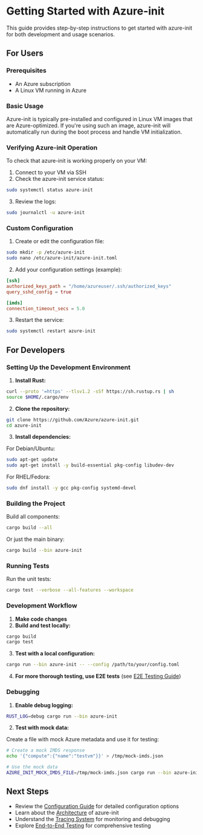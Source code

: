 # Getting Started with Azure-init

This guide provides step-by-step instructions to get started with azure-init for both development and usage scenarios.

## For Users

### Prerequisites

- An Azure subscription
- A Linux VM running in Azure

### Basic Usage

Azure-init is typically pre-installed and configured in Linux VM images that are Azure-optimized. If you're using such an image, azure-init will automatically run during the boot process and handle VM initialization.

### Verifying Azure-init Operation

To check that azure-init is working properly on your VM:

1. Connect to your VM via SSH
2. Check the azure-init service status:

```bash
sudo systemctl status azure-init
```

3. Review the logs:

```bash
sudo journalctl -u azure-init
```

### Custom Configuration

1. Create or edit the configuration file:

```bash
sudo mkdir -p /etc/azure-init
sudo nano /etc/azure-init/azure-init.toml
```

2. Add your configuration settings (example):

```toml
[ssh]
authorized_keys_path = "/home/azureuser/.ssh/authorized_keys"
query_sshd_config = true

[imds]
connection_timeout_secs = 5.0
```

3. Restart the service:

```bash
sudo systemctl restart azure-init
```

## For Developers

### Setting Up the Development Environment

1. **Install Rust:**

```bash
curl --proto '=https' --tlsv1.2 -sSf https://sh.rustup.rs | sh
source $HOME/.cargo/env
```

2. **Clone the repository:**

```bash
git clone https://github.com/Azure/azure-init.git
cd azure-init
```

3. **Install dependencies:**

For Debian/Ubuntu:
```bash
sudo apt-get update
sudo apt-get install -y build-essential pkg-config libudev-dev
```

For RHEL/Fedora:
```bash
sudo dnf install -y gcc pkg-config systemd-devel
```

### Building the Project

Build all components:

```bash
cargo build --all
```

Or just the main binary:

```bash
cargo build --bin azure-init
```

### Running Tests

Run the unit tests:

```bash
cargo test --verbose --all-features --workspace
```

### Development Workflow

1. **Make code changes**
2. **Build and test locally:**

```bash
cargo build
cargo test
```

3. **Test with a local configuration:**

```bash
cargo run --bin azure-init -- --config /path/to/your/config.toml
```

4. **For more thorough testing, use E2E tests** (see [E2E Testing Guide](E2E_TESTING.md))

### Debugging

1. **Enable debug logging:**

```bash
RUST_LOG=debug cargo run --bin azure-init
```

2. **Test with mock data:**

Create a file with mock Azure metadata and use it for testing:

```bash
# Create a mock IMDS response
echo '{"compute":{"name":"testvm"}}' > /tmp/mock-imds.json

# Use the mock data
AZURE_INIT_MOCK_IMDS_FILE=/tmp/mock-imds.json cargo run --bin azure-init
```

## Next Steps

- Review the [Configuration Guide](configuration.md) for detailed configuration options
- Learn about the [Architecture](architecture.md) of azure-init
- Understand the [Tracing System](libazurekvp.md) for monitoring and debugging
- Explore [End-to-End Testing](E2E_TESTING.md) for comprehensive testing